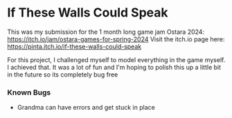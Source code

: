 # If These Walls Could Speak

This was my submission for the 1 month long game jam Ostara 2024: https://itch.io/jam/ostara-games-for-spring-2024
Visit the itch.io page here: https://pinta.itch.io/if-these-walls-could-speak

For this project, I challenged myself to model everything in the game myself. I achieved that.
It was a lot of fun and I'm hoping to polish this up a little bit in the future so its completely bug free


### Known Bugs
- Grandma can have errors and get stuck in place
